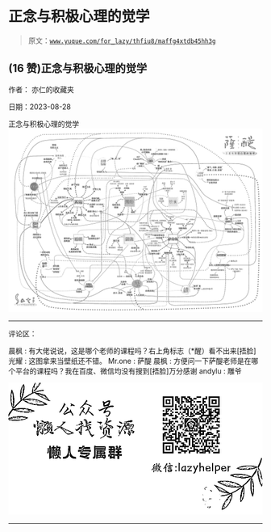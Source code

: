 # 正念与积极心理的觉学

> 原文：[`www.yuque.com/for_lazy/thfiu8/maffg4xtdb45hh3g`](https://www.yuque.com/for_lazy/thfiu8/maffg4xtdb45hh3g)

## (16 赞)正念与积极心理的觉学

作者： 亦仁的收藏夹

日期：2023-08-28

正念与积极心理的觉学![](img/d15d920c26ef72aadab9fe1d262ec605.png)

* * *

评论区：

晨枫 : 有大佬说说，这是哪个老师的课程吗？右上角标志（*醒）看不出来[捂脸]
光耀 : 这图拿来当壁纸还不错。
Mr.one : 萨醍
晨枫 : 方便问一下萨醍老师是在哪个平台的课程吗？我在百度、微信均没有搜到[捂脸]万分感谢
andylu : 雕爷

![](img/1c37d505930596d12a88ab23e11aa07a.png)

* * *